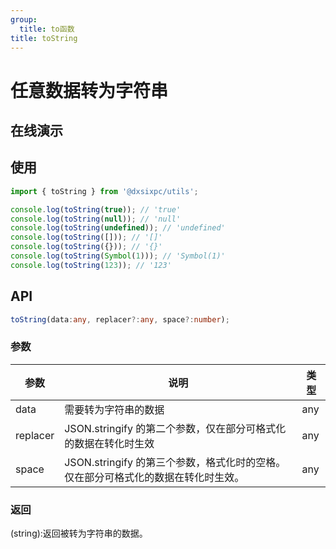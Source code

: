 ```yaml
---
group:
  title: to函数
title: toString
---
```


# 任意数据转为字符串

## 在线演示

<code src="./toString"></code>

## 使用

```js
import { toString } from '@dxsixpc/utils';

console.log(toString(true)); // 'true'
console.log(toString(null)); // 'null'
console.log(toString(undefined)); // 'undefined'
console.log(toString([])); // '[]'
console.log(toString({})); // '{}'
console.log(toString(Symbol(1))); // 'Symbol(1)'
console.log(toString(123)); // '123'
```

## API

```typescript
toString(data:any, replacer?:any, space?:number);
```

### 参数

| 参数     | 说明                                                                              | 类型 |
| -------- | --------------------------------------------------------------------------------- | ---- |
| data     | 需要转为字符串的数据                                                              | any  |
| replacer | JSON.stringify 的第二个参数，仅在部分可格式化的数据在转化时生效                   | any  |
| space    | JSON.stringify 的第三个参数，格式化时的空格。仅在部分可格式化的数据在转化时生效。 | any  |

### 返回

(string):返回被转为字符串的数据。
